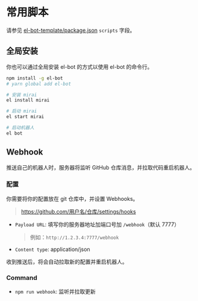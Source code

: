 # 常用脚本

请参见 [el-bot-template/package.json](https://github.com/ElpsyCN/el-bot-template/blob/master/package.json) `scripts` 字段。

## 全局安装

你也可以通过全局安装 el-bot 的方式以使用 el-bot 的命令行。

```sh
npm install -g el-bot
# yarn global add el-bot
```

```sh
# 安装 mirai
el install mirai

# 启动 mirai
el start mirai

# 启动机器人
el bot
```

## Webhook

推送自己的机器人时，服务器将监听 GitHub 仓库消息，并拉取代码重启机器人。

### 配置

你需要将你的配置放在 git 仓库中，并设置 Webhooks。

> https://github.com/用户名/仓库/settings/hooks

- `Payload URL`: 填写你的服务器地址加端口号加 `/webhook`（默认 7777）
  > 例如：`http://1.2.3.4:7777/webhook`
- `Content type`: application/json

收到推送后，将会自动拉取新的配置并重启机器人。

### Command

- `npm run webhook`: 监听并拉取更新
